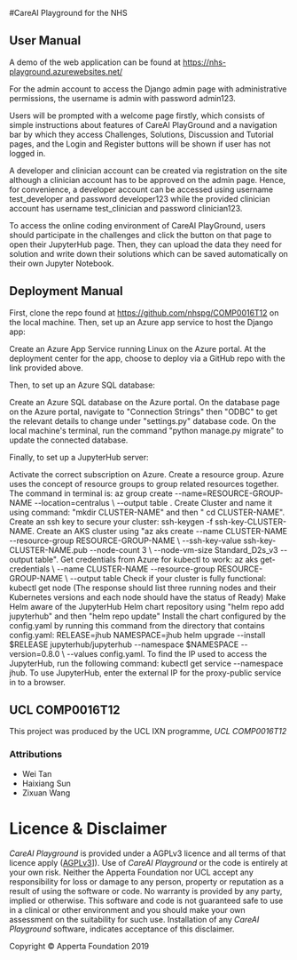 
#CareAI Playground for the NHS

## User Manual

A demo of the web application can be found at https://nhs-playground.azurewebsites.net/

For the admin account to access the Django admin page with administrative permissions, the username is admin with password admin123.

Users will be prompted with a welcome page firstly, which consists of simple instructions about features of CareAI PlayGround and a navigation bar by which they access Challenges, Solutions, Discussion and Tutorial pages, and the Login and Register buttons will be shown if user has not logged in.

A developer and clinician account can be created via registration on the site although a clinician account has to be approved on the admin page. Hence, for convenience, a developer account can be accessed using username test_developer and password developer123 while the provided clinician account has username test_clinician and password clinician123.

To access the online coding environment of CareAI PlayGround, users should participate in the challenges and click the button on that page to open their JupyterHub page. Then, they can upload the data they need for solution and write down their solutions which can be saved automatically on their own Jupyter Notebook.

## Deployment Manual

First, clone the repo found at https://github.com/nhspg/COMP0016T12 on the local machine. Then, set up an Azure app service to host the Django app:

Create an Azure App Service running Linux on the Azure portal.
At the deployment center for the app, choose to deploy via a GitHub repo with the link provided above.

Then, to set up an Azure SQL database:

Create an Azure SQL database on the Azure portal.
On the database page on the Azure portal, navigate to "Connection Strings" then "ODBC" to get the relevant details to change under "settings.py" database code.
On the local machine's terminal, run the command "python manage.py migrate" to update the connected database.

Finally, to set up a JupyterHub server:

Activate the correct subscription on Azure.
Create a resource group. Azure uses the concept of resource groups to group related resources together. The command in terminal is: az group create \--name=RESOURCE-GROUP-NAME \--location=centralus \ --output table .
Create Cluster and name it using command: "mkdir CLUSTER-NAME" and then " cd CLUSTER-NAME".
Create an ssh key to secure your cluster: ssh-keygen -f ssh-key-CLUSTER-NAME.
Create an AKS cluster using "az aks create --name CLUSTER-NAME \--resource-group RESOURCE-GROUP-NAME \ --ssh-key-value ssh-key-CLUSTER-NAME.pub \--node-count 3 \ --node-vm-size Standard_D2s_v3 \--output table".
Get credentials from Azure for kubectl to work: az aks get-credentials \ --name CLUSTER-NAME \--resource-group RESOURCE-GROUP-NAME \ --output table
Check if your cluster is fully functional: kubectl get node
(The response should list three running nodes and their Kubernetes versions and each node should have the status of Ready)
Make Helm aware of the JupyterHub Helm chart repository using "helm repo add jupyterhub" and then "helm repo update"
Install the chart configured by the config.yaml by running this command from the directory that contains config.yaml: RELEASE=jhub NAMESPACE=jhub helm upgrade --install $RELEASE jupyterhub/jupyterhub \--namespace $NAMESPACE \--version=0.8.0 \ --values config.yaml.
To find the IP used to access the JupyterHub, run the following command: kubectl get service --namespace jhub.
To use JupyterHub, enter the external IP for the proxy-public service in to a browser.

## UCL COMP0016T12

This project was produced by the UCL IXN programme, *UCL COMP0016T12*

### Attributions
* Wei Tan
* Haixiang Sun
* Zixuan Wang

# Licence & Disclaimer

*CareAI Playground* is provided under a AGPLv3 licence and all terms of that licence apply ([AGPLv3](https://www.gnu.org/licenses/agpl-3.0.en.html)]). Use of *CareAI Playground* or the code is entirely at your own risk. Neither the Apperta Foundation nor UCL accept any responsibility for loss or damage to any person, property or reputation as a result of using the software or code. No warranty is provided by any party, implied or otherwise. This software and code is not guaranteed safe to use in a clinical or other environment and you should make your own assessment on the suitability for such use. Installation of any *CareAI Playground* software, indicates acceptance of this disclaimer.

Copyright &copy; Apperta Foundation 2019